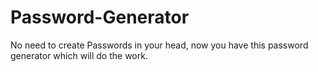 # Password-Generator

No need to create Passwords in your head, now you have this password generator which will do the work.
